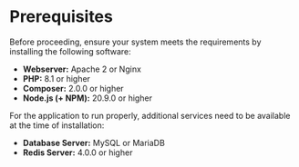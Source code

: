 # Prerequisites

Before proceeding, ensure your system meets the requirements by installing the following software:

- **Webserver:** Apache 2 or Nginx
- **PHP:** 8.1 or higher
- **Composer:** 2.0.0 or higher
- **Node.js (+ NPM):** 20.9.0 or higher

For the application to run properly, additional services need to be available at the time of installation: 

- **Database Server:** MySQL or MariaDB
- **Redis Server:** 4.0.0 or higher